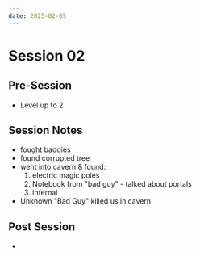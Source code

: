 ```yaml
---
date: 2025-02-05
---
```

# Session 02
## Pre-Session
- Level up to 2
## Session Notes
- fought baddies
- found corrupted tree
- went into cavern & found:
	1) electric magic poles 
	2) Notebook from "bad guy" - talked about portals
	3) infernal 
- Unknown "Bad Guy" killed us in cavern
## Post Session
- 